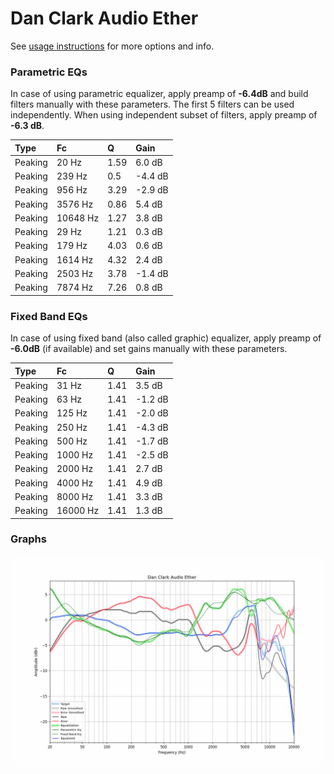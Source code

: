 # Dan Clark Audio Ether
See [usage instructions](https://github.com/jaakkopasanen/AutoEq#usage) for more options and info.

### Parametric EQs
In case of using parametric equalizer, apply preamp of **-6.4dB** and build filters manually
with these parameters. The first 5 filters can be used independently.
When using independent subset of filters, apply preamp of **-6.3 dB**.

| Type    | Fc       |    Q | Gain    |
|:--------|:---------|:-----|:--------|
| Peaking | 20 Hz    | 1.59 | 6.0 dB  |
| Peaking | 239 Hz   | 0.5  | -4.4 dB |
| Peaking | 956 Hz   | 3.29 | -2.9 dB |
| Peaking | 3576 Hz  | 0.86 | 5.4 dB  |
| Peaking | 10648 Hz | 1.27 | 3.8 dB  |
| Peaking | 29 Hz    | 1.21 | 0.3 dB  |
| Peaking | 179 Hz   | 4.03 | 0.6 dB  |
| Peaking | 1614 Hz  | 4.32 | 2.4 dB  |
| Peaking | 2503 Hz  | 3.78 | -1.4 dB |
| Peaking | 7874 Hz  | 7.26 | 0.8 dB  |

### Fixed Band EQs
In case of using fixed band (also called graphic) equalizer, apply preamp of **-6.0dB**
(if available) and set gains manually with these parameters.

| Type    | Fc       |    Q | Gain    |
|:--------|:---------|:-----|:--------|
| Peaking | 31 Hz    | 1.41 | 3.5 dB  |
| Peaking | 63 Hz    | 1.41 | -1.2 dB |
| Peaking | 125 Hz   | 1.41 | -2.0 dB |
| Peaking | 250 Hz   | 1.41 | -4.3 dB |
| Peaking | 500 Hz   | 1.41 | -1.7 dB |
| Peaking | 1000 Hz  | 1.41 | -2.5 dB |
| Peaking | 2000 Hz  | 1.41 | 2.7 dB  |
| Peaking | 4000 Hz  | 1.41 | 4.9 dB  |
| Peaking | 8000 Hz  | 1.41 | 3.3 dB  |
| Peaking | 16000 Hz | 1.41 | 1.3 dB  |

### Graphs
![](./Dan%20Clark%20Audio%20Ether.png)